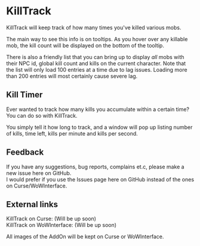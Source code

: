 KillTrack
=========

KillTrack will keep track of how many times you've killed various mobs.

The main way to see this info is on tooltips. As you hover over any killable mob, the kill count will be displayed on the bottom of the tooltip.

There is also a friendly list that you can bring up to display _all_ mobs with their NPC id, global kill count and kills on the current character.
Note that the list will only load 100 entries at a time due to lag issues.
Loading more than 200 entries will most certainly cause severe lag.

Kill Timer
----------

Ever wanted to track how many kills you accumulate within a certain time? You can do so with KillTrack.

You simply tell it how long to track, and a window will pop up listing number of kills, time left, kills per minute and kills per second.

Feedback
--------

If you have any suggestions, bug reports, complains et.c, please make a new issue here on GitHub.  
I would prefer if you use the Issues page here on GitHub instead of the ones on Curse/WoWInterface.

External links
--------------

KillTrack on Curse: (Will be up soon)  
KillTrack on WoWInterface: (Will be up soon)

All images of the AddOn will be kept on Curse or WoWInterface.

